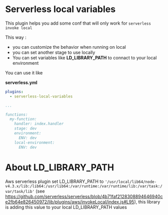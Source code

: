 # Serverless local variables


This plugin helps you add some conf that will only work for `serverless invoke local`

This way : 
* you can customize the behavior when running on local
* you can set another stage to use locally
* You can set variables like **LD_LIBRARY_PATH** to connact to your local environment

You can use it like 

**serverless.yml**
```yml
plugins:
  - serverless-local-variables

...

functions:
  my-function:
    handler: index.handler
    stage: dev
    environment:
      ENV: dev
    local-environment:
      ENV: dev
```


# About LD_LIBRARY_PATH

Aws serverless plugin set LD_LIBRARY_PATH to `'/usr/local/lib64/node-v4.3.x/lib:/lib64:/usr/lib64:/var/runtime:/var/runtime/lib:/var/task:/var/task/lib'` (see https://github.com/serverless/serverless/blob/4b71faf2128308894646940ce2fb64e826450972/lib/plugins/aws/invokeLocal/index.js#L95), this library is adding this value to your local LD_LIBRARY_PATH values
